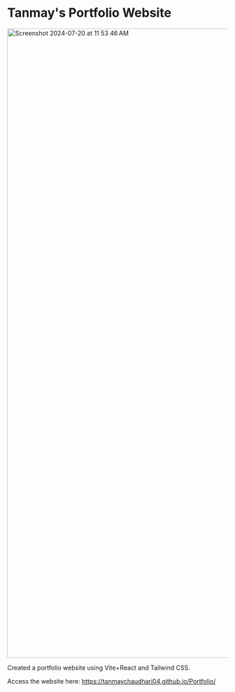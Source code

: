 # Tanmay's Portfolio Website

<img width="1439" alt="Screenshot 2024-07-20 at 11 53 46 AM" src="https://github.com/user-attachments/assets/73f1b0b5-7fc2-4952-8c56-0620bbdfd3c2">


Created a portfolio website using Vite+React and Tailwind CSS. 

Access the website here: https://tanmaychaudhari04.github.io/Portfolio/
